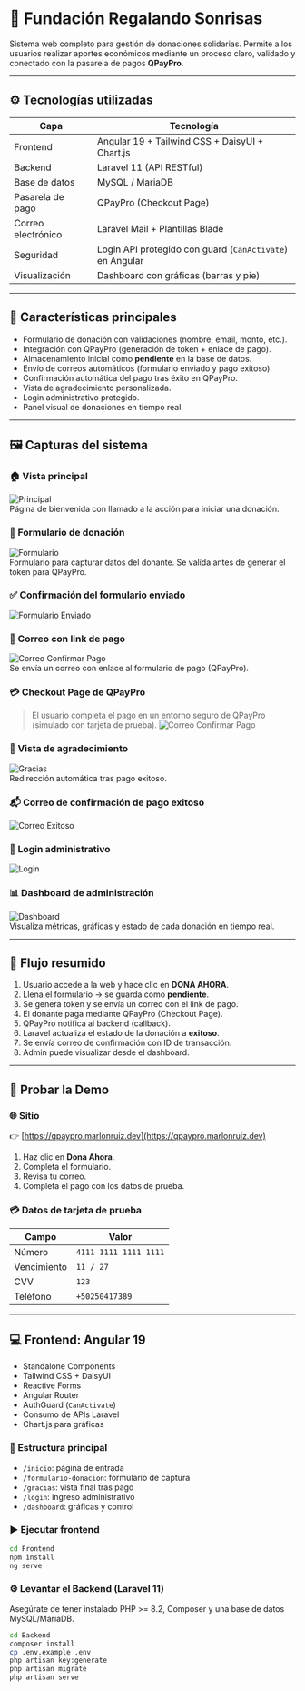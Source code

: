 # 🌟 Fundación Regalando Sonrisas

Sistema web completo para gestión de donaciones solidarias. Permite a los usuarios realizar aportes económicos mediante un proceso claro, validado y conectado con la pasarela de pagos **QPayPro**.

---

## ⚙️ Tecnologías utilizadas

| Capa        | Tecnología                                      |
|-------------|-------------------------------------------------|
| Frontend    | Angular 19 + Tailwind CSS + DaisyUI + Chart.js |
| Backend     | Laravel 11 (API RESTful)                        |
| Base de datos | MySQL / MariaDB                              |
| Pasarela de pago | QPayPro (Checkout Page)                   |
| Correo electrónico | Laravel Mail + Plantillas Blade        |
| Seguridad   | Login API protegido con guard (`CanActivate`) en Angular |
| Visualización | Dashboard con gráficas (barras y pie)        |

---

## 📌 Características principales

- Formulario de donación con validaciones (nombre, email, monto, etc.).
- Integración con QPayPro (generación de token + enlace de pago).
- Almacenamiento inicial como **pendiente** en la base de datos.
- Envío de correos automáticos (formulario enviado y pago exitoso).
- Confirmación automática del pago tras éxito en QPayPro.
- Vista de agradecimiento personalizada.
- Login administrativo protegido.
- Panel visual de donaciones en tiempo real.

---

## 🖼️ Capturas del sistema

### 🏠 Vista principal
![Principal](./capturas/principal.PNG)  
Página de bienvenida con llamado a la acción para iniciar una donación.

### 📝 Formulario de donación
![Formulario](./capturas/formulario.PNG)  
Formulario para capturar datos del donante. Se valida antes de generar el token para QPayPro.

### ✅ Confirmación del formulario enviado
![Formulario Enviado](./capturas/Formulario_enviado.PNG)

### 📩 Correo con link de pago
![Correo Confirmar Pago](./capturas/correo_confirmar_pago.PNG)  
Se envía un correo con enlace al formulario de pago (QPayPro).

### 💳 Checkout Page de QPayPro
> El usuario completa el pago en un entorno seguro de QPayPro (simulado con tarjeta de prueba).
![Correo Confirmar Pago](./capturas/checkoutpage.PNG)  


### 🎉 Vista de agradecimiento
![Gracias](./capturas/gracias.PNG)  
Redirección automática tras pago exitoso.

### 📬 Correo de confirmación de pago exitoso
![Correo Exitoso](./capturas/correo_exitoso.PNG)

### 🔐 Login administrativo
![Login](./capturas/login.PNG)

### 📊 Dashboard de administración
![Dashboard](./capturas/dashboard.PNG)  
Visualiza métricas, gráficas y estado de cada donación en tiempo real.

---

## 🔄 Flujo resumido

1. Usuario accede a la web y hace clic en **DONA AHORA**.
2. Llena el formulario → se guarda como **pendiente**.
3. Se genera token y se envía un correo con el link de pago.
4. El donante paga mediante QPayPro (Checkout Page).
5. QPayPro notifica al backend (callback).
6. Laravel actualiza el estado de la donación a **exitoso**.
7. Se envía correo de confirmación con ID de transacción.
8. Admin puede visualizar desde el dashboard.

---

## 🧪 Probar la Demo

### 🌐 Sitio
👉 [https://qpaypro.marlonruiz.dev](https://qpaypro.marlonruiz.dev)

1. Haz clic en **Dona Ahora**.
2. Completa el formulario.
3. Revisa tu correo.
4. Completa el pago con los datos de prueba.

### 💳 Datos de tarjeta de prueba

| Campo           | Valor                  |
|----------------|------------------------|
| Número          | `4111 1111 1111 1111`  |
| Vencimiento     | `11 / 27`              |
| CVV             | `123`                  |
| Teléfono        | `+50250417389`         |

---

## 💻 Frontend: Angular 19

- Standalone Components
- Tailwind CSS + DaisyUI
- Reactive Forms
- Angular Router
- AuthGuard (`CanActivate`)
- Consumo de APIs Laravel
- Chart.js para gráficas

### 📁 Estructura principal

- `/inicio`: página de entrada
- `/formulario-donacion`: formulario de captura
- `/gracias`: vista final tras pago
- `/login`: ingreso administrativo
- `/dashboard`: gráficas y control

### ▶️ Ejecutar frontend

```bash
cd Frontend
npm install
ng serve
```

### ⚙️ Levantar el Backend (Laravel 11)

Asegúrate de tener instalado PHP >= 8.2, Composer y una base de datos MySQL/MariaDB.

```bash
cd Backend
composer install
cp .env.example .env
php artisan key:generate
php artisan migrate
php artisan serve
```

